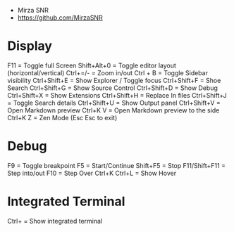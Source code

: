 - Mirza SNR
- https://github.com/MirzaSNR

# Display
F11          = Toggle full Screen
Shift+Alt+0  = Toggle editor layout (horizontal/vertical)
Ctrl+=/-     = Zoom in/out
Ctrl + B     = Toggle Sidebar visibility
Ctrl+Shift+E = Show Explorer / Toggle focus
Ctrl+Shift+F = Shoe Search
Ctrl+Shift+G = Show Source Control
Ctrl+Shift+D = Show Debug
Ctrl+Shift+X = Show Extensions
Ctrl+Shift+H = Replace In files
Ctrl+Shift+J = Toggle Search details
Ctrl+Shift+U = Show Output panel
Ctrl+Shift+V = Open Markdown preview
Ctrl+K V     = Open Markdown preview to the side
Ctrl+K Z     = Zen Mode (Esc Esc to exit)

# Debug
F9            = Toggle breakpoint
F5            = Start/Continue
Shift+F5      = Stop
F11/Shift+F11 = Step into/out
F10           = Step Over
Ctrl+K Ctrl+L = Show Hover

# Integrated Terminal
Ctrl+         = Show integrated terminal
